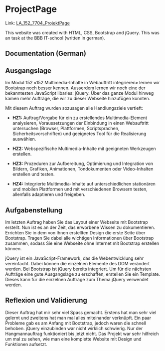 ﻿# ProjectPage

Link: [LA_152_7704_ProjektPage](https://riccardolandolfo.github.io/IT-stuff/Websites//ProjectPage/LA_152_7704_ProjektPage/index.html)

This website was created with HTML, CSS, Bootstrap and jQuery. This was an task at the BBB IT-school (written in german).

## Documentation (German)

## Ausgangslage

Im Modul 152 «152 Multimedia-Inhalte in Webauftritt integrieren» lernen wir Bootstrap noch besser kennen. Ausserdem lernen wir noch eine der bekanntesten JavaScript libaries: jQuery. Über das ganze Modul hinweg kamen mehr Aufträge, die wir zu dieser Webseite hinzufügen konnten.</p>

Mit diesem Auftrag wurden sozusagen alle Handlungsziele vertieft:

+ <b>HZ1:</b> Auftrag/Vorgabe für ein zu erstellendes Multimedia-Element analysieren, Voraussetzungen der Einbindung in einen Webauftritt untersuchen (Browser, Plattformen, Scriptsprachen, Sicherheitsvorschriften) und geeignetes Tool für die Realisierung auswählen.

+ <b>HZ2:</b> Webspezifische Multimedia-Inhalte mit geeigneten Werkzeugen erstellen.

+ <b>HZ3:</b> Prozeduren zur Aufbereitung, Optimierung und Integration von Bildern, Grafiken, Animationen, Tondokumenten oder Video-Inhalten erstellen und testen.

+ <b>HZ4:</b> Integrierte Multimedia-Inhalte auf unterschiedlichen stationären und mobilen Plattformen und mit verschiedenen Browsern testen, allenfalls adaptieren und freigeben.

## Aufgabenstellung

Im letzten Auftrag haben Sie das Layout einer Webseite mit Bootstrap erstellt. Nun ist es an der Zeit, das erworbene Wissen zu dokumentieren. Errichten Sie in dem von Ihnen erstellten Design die erste Seite über Bootstrap. Tragen Sie dabei alle wichtigen Informationen über Bootstrap zusammen, sodass Sie eine Webseite ohne Internet mit Bootstrap erstellen können.

jQuery ist ein JavaScript-Framework, das die Webentwicklung sehr vereinfacht. Dabei können die einzelnen Elemente des DOM verändert werden. Bei Bootstrap ist jQuery bereits integriert. Um für die nächsten Aufträge eine gute Ausgangslage zu erschaffen, erstellen Sie ein Template. Dieses kann für die einzelnen Aufträge zum Thema jQuery verwendet werden.

## Reflexion und Validierung

Dieser Auftrag hat mir sehr viel Spass gemacht. Erstens hat man sehr viel gelernt und zweitens hat man mal alles miteinander verknüpft. Ein paar Probleme gab es am Anfang mit Bootstrap, jedoch waren die schnell behoben. jQuery einzubinden war nicht wirklich schwierig. Nur der Hangmannauftrag funktioniert bis jetzt nicht. Das Projekt war sehr hilfreich um mal zu sehen, wie man eine komplette Website mit Design und Funktionen aufsetzt.
